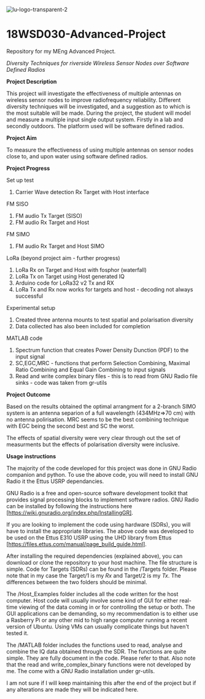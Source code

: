 ![lu-logo-transparent-2](https://user-images.githubusercontent.com/26578616/56578738-41993380-65c6-11e9-897b-044ce963e21a.png)

# 18WSD030-Advanced-Project

Repository for my MEng Advanced Project.

*Diversity Techniques for riverside Wireless Sensor Nodes over Software Defined Radios*

**Project Description** 

This project will investigate the effectiveness of multiple antennas on wireless sensor nodes to improve radiofrequency reliability. Different diversity techniques will be investigated, and a suggestion as to which is the most suitable will be made. During the project, the student will model and measure a multiple input single output system. Firstly in a lab and secondly outdoors. The platform used will be software defined radios. 

**Project Aim** 

 To measure the effectiveness of using multiple antennas on sensor nodes close to, and upon water using software defined radios.
 
**Project Progress**

Set up test
 1. Carrier Wave detection Rx Target with Host interface

FM SISO 
 1. FM audio Tx Target (SISO)
 2. FM audio Rx Target and Host
 
FM SIMO 
 1. FM audio Rx Target and Host SIMO
 
LoRa (beyond project aim - further progress) 
 1. LoRa Rx on Target and Host with fosphor (waterfall)
 2. LoRa Tx on Target using Host generated IQ
 3. Arduino code for LoRa32 v2 Tx and RX
 4. LoRa Tx and Rx now works for targets and host - decoding not always successful
 
Experimental setup
1. Created three antenna mounts to test spatial and polarisation diversity
2. Data collected has also been included for completion

MATLAB code
1. Spectrum function that creates Power Density Dunction (PDF) to the input signal
2. SC,EGC,MRC - functions that perform Selection Combining, Maximal Ratio Combining and Equal Gain Combining to input signals 
3. Read and write complex binary files - this is to read from GNU Radio file sinks - code was taken from gr-utils

**Project Outcome**

Based on the results obtained the optimal arrangment for a 2-branch SIMO system is an antenna separion of a full wavelength (434MHz=>70 cm) with no antenna polirisation. MRC seems to be the best combining technique with EGC being the second best and SC the worst.

The effects of spatial diversity were very clear through out the set of measurments but the effects of polarisation diversity were inclusive. 

**Usage instructions**

The majority of the code developed for this project was done in GNU Radio companion and python. To use the above code, you will need to install GNU Radio it the Ettus USRP dependancies. 

GNU Radio is a free and open-source software development toolkit that provides signal processing blocks to implement software radios. GNU Radio can be installed by following the instructions here [https://wiki.gnuradio.org/index.php/InstallingGR]. 

If you are looking to implement the code using hardware (SDRs), you will have to install the appropriate libraries. The above code was developed to be used on the Ettus E310 USRP using the UHD library from Ettus [https://files.ettus.com/manual/page_build_guide.html]. 

After installing the required dependencies (explained above), you can download or clone the repository to your host machine. The file structure is simple. Code for Targets (SDRs) can be found in the /Targets folder. Please note that in my case the Target/1 is my *Rx* and Target/2 is my *Tx*. The differences between the two folders should be minimal. 

The /Host_Examples folder includes all the code written for the host computer. Host code will usually involve some kind of GUI for either real-time viewing of the data coming in or for controlling the setup or both. The GUI applications can be demanding, so my recommendation is to either use a Rasberry Pi or any other mid to high range computer running a recent version of Ubuntu. Using VMs can usually complicate things but haven't tested it. 

The /MATLAB folder includes the functions used to read, analyse and combine the IQ data obtained through the SDR. The functions are quite simple. They are fully document in the code. Please refer to that. Also note that the read and write_complex_binary functions were not developed by me. The come with a GNU Radio installation under gr-utils.

I am not sure if I will keep maintaining this after the end of the project but if any alterations are made they will be indicated here. 
